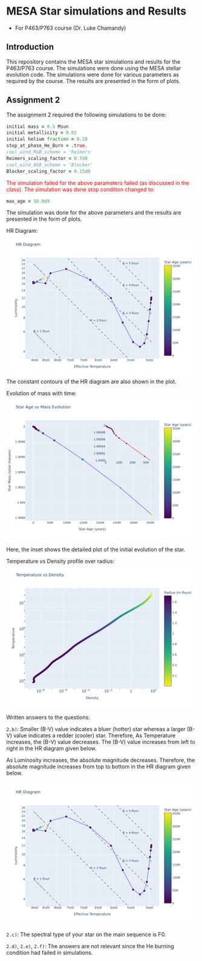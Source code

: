# MESA Star simulations and Results

- For P463/P763 course (Dr. Luke Chamandy)

## Introduction

This repository contains the MESA star simulations and results for the P463/P763 course. The simulations were done using the MESA stellar evolution code. The simulations were done for various parameters as required by the course. The results are presented in the form of plots.

## Assignment 2

The assignment 2 required the following simulations to be done:
```fortran
initial mass = 0.5 Msun
initial metallicity = 0.02
initial helium fraction = 0.28
stop_at_phase_He_Burn = .true.
cool_wind_RGB_scheme = 'Reimers'
Reimers_scaling_factor = 0.7d0
cool_wind_AGB_scheme = 'Blocker'
Blocker_scaling_factor = 0.15d0
```

<text style="color:red">The simulation failed for the above parameters failed (as discussed in the class). The simulation was done stop condition changed to:</text>
```fortran
max_age = 50.0d9
```

The simulation was done for the above parameters and the results are presented in the form of plots.

HR Diagram:
![HR Diagram](figures_as2/1_HRplot.png)
The constant contours of the HR diagram are also shown in the plot.

Evolution of mass with time:
![Mass vs Time](figures_as2/1_AgevsMass.png)

Here, the inset shows the detailed plot of the initial evolution of the star.

Temperature vs Density profile over radius:
![Temperature vs Density](figures_as2/1_TvsD.png)

Written answers to the questions:

`2.b)`:
  Smaller (B-V) value indicates a bluer (hotter) star whereas a larger (B-V) value indicates a redder (cooler) star. Therefore, As Temperature increases, the (B-V) value decreases. The (B-V) value increases from left to right in the HR diagram given below.

  As Luminosity increases, the absolute magnitude decreases. Therefore, the absolute magnitude increases from top to bottom in the HR diagram given below.

  ![HR Diagram](figures_as2/1_HRplot.png)

`2.c)`: The spectral type of your star on the main sequence is F0.

`2.d)`, `2.e)`, `2.f)`: The answers are not relevant since the He burning condition had failed in simulations.



